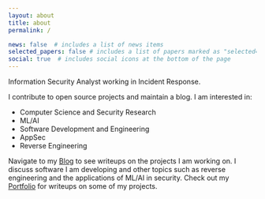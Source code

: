 ```yaml
---
layout: about
title: about
permalink: /

news: false  # includes a list of news items
selected_papers: false # includes a list of papers marked as "selected={true}"
social: true  # includes social icons at the bottom of the page
---
```


Information Security Analyst working in Incident Response.

I contribute to open source projects and maintain a blog. 
I am interested in:
- Computer Science and Security Research
- ML/AI
- Software Development and Engineering
- AppSec
- Reverse Engineering

Navigate to my [Blog](/blog) to see writeups on the projects I am working on. I discuss software I am developing and other topics such as reverse engineering and the applications of ML/AI in security. Check out my [Portfolio](/portfolio) for writeups on some of my projects.
